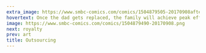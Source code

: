 ```yaml
---
extra_image: https://www.smbc-comics.com/comics/1504879505-20170908after.png
hovertext: Once the dad gets replaced, the family will achieve peak efficiency.
image: https://www.smbc-comics.com/comics/1504879490-20170908.png
next: royalty
prev: art
title: Outsourcing
---
```

